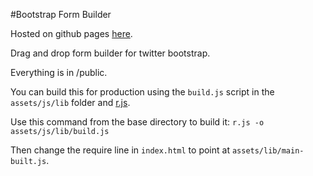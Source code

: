 #Bootstrap Form Builder

Hosted on github pages [here](http://minikomi.github.com/Bootstrap-Form-Builder).

Drag and drop form builder for twitter bootstrap.

Everything is in /public.

You can build this for production using the `build.js` script in the `assets/js/lib`
folder and [r.js](https://github.com/jrburke/r.js/).

Use this command from the base directory to build it: `r.js -o assets/js/lib/build.js`

Then change the require line in `index.html` to point at `assets/lib/main-built.js`.
